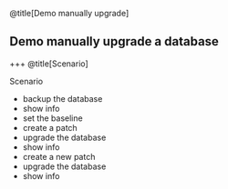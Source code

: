 @title[Demo manually upgrade]
## Demo manually upgrade a database

+++
@title[Scenario]

Scenario
- backup the database
- show info
- set the baseline
- create a patch
- upgrade the database
- show info
- create a new patch
- upgrade the database
- show info
